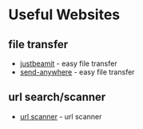 # Useful Websites



## file transfer
- [justbeamit](https://justbeamit.com/) - easy file transfer
- [send-anywhere](https://send-anywhere.com/#transfer[) - easy file transfer

##  url search/scanner 
- [url scanner](https://urlscan.io/search/[) - url scanner
